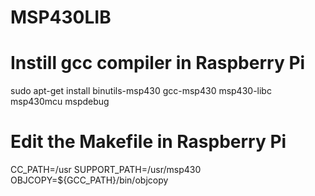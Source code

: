 # MSP430LIB

# Instill gcc compiler in Raspberry Pi
sudo apt-get install binutils-msp430 gcc-msp430 msp430-libc msp430mcu mspdebug

# Edit the Makefile in Raspberry Pi
CC_PATH=/usr
SUPPORT_PATH=/usr/msp430
OBJCOPY=${GCC_PATH}/bin/objcopy
